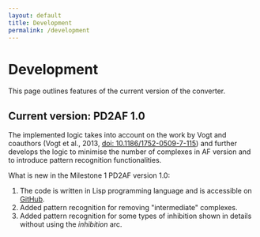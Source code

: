 ```yaml
---
layout: default
title: Development
permalink: /development
---
```


# Development

This page outlines features of the current version of the converter.  

## Current version: PD2AF 1.0

The implemented logic takes into account on the work by Vogt and coauthors (Vogt et al., 2013, [doi: 10.1186/1752-0509-7-115](https://doi.org/10.1186/1752-0509-7-115)) and further develops the logic to minimise the number of complexes in AF version and to introduce pattern recognition functionalities.

What is new in the Milestone 1 PD2AF version 1.0:
1. The code is written in Lisp programming language and is accessible on [GitHub](https://github.com/pd2af/converter).
1. Added pattern recognition for removing "intermediate" complexes.
1. Added pattern recognition for some types of inhibition shown in details without using the _inhibition_ arc.

